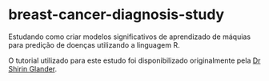 # breast-cancer-diagnosis-study
Estudando como criar modelos significativos de aprendizado de máquias para predição de doenças utilizando a linguagem R.

O tutorial utilizado para este estudo foi disponibilizado originalmente pela [Dr Shirin Glander](https://shiring.github.io/machine_learning/2017/03/31/webinar_code).
